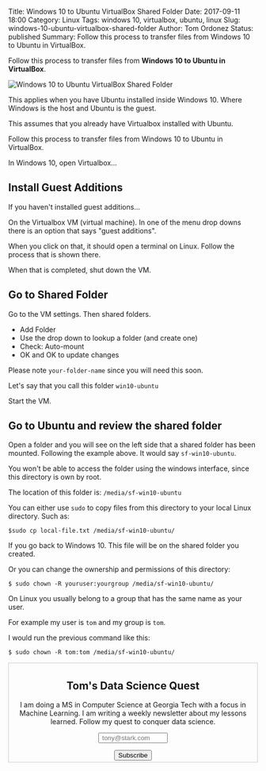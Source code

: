 Title: Windows 10 to Ubuntu VirtualBox Shared Folder
Date: 2017-09-11 18:00
Category: Linux
Tags: windows 10, virtualbox, ubuntu, linux
Slug: windows-10-ubuntu-virtualbox-shared-folder
Author: Tom Ordonez
Status: published
Summary: Follow this process to transfer files from Windows 10 to Ubuntu in VirtualBox.

Follow this process to transfer files from **Windows 10 to Ubuntu in VirtualBox**.

![Windows 10 to Ubuntu VirtualBox Shared Folder]({filename}/images/windows-10-ubuntu-virtualbox-shared-folder.jpg)

This applies when you have Ubuntu installed inside Windows 10. Where Windows is the host and Ubuntu is the guest.

This assumes that you already have Virtualbox installed with Ubuntu.

Follow this process to transfer files from Windows 10 to Ubuntu in VirtualBox.

In Windows 10, open Virtualbox...

## Install Guest Additions

If you haven't installed guest additions...

On the Virtualbox VM (virtual machine). In one of the menu drop downs there is an option that says "guest additions".

When you click on that, it should open a terminal on Linux. Follow the process that is shown there.

When that is completed, shut down the VM.

## Go to Shared Folder

Go to the VM settings. Then shared folders.

* Add Folder
* Use the drop down to lookup a folder (and create one)
* Check: Auto-mount
* OK and OK to update changes

Please note `your-folder-name` since you will need this soon.

Let's say that you call this folder `win10-ubuntu`

Start the VM.

## Go to Ubuntu and review the shared folder

Open a folder and you will see on the left side that a shared folder has been mounted. Following the example above. It would say `sf-win10-ubuntu`.

You won't be able to access the folder using the windows interface, since this directory is own by root.

The location of this folder is: `/media/sf-win10-ubuntu`

You can either use `sudo` to copy files from this directory to your local Linux directory. Such as:

    $sudo cp local-file.txt /media/sf-win10-ubuntu/

If you go back to Windows 10. This file will be on the shared folder you created.

Or you can change the ownership and permissions of this directory:

    $ sudo chown -R youruser:yourgroup /media/sf-win10-ubuntu/

On Linux you usually belong to a group that has the same name as your user.

For example my user is `tom` and my group is `tom`.

I would run the previous command like this:

    $ sudo chown -R tom:tom /media/sf-win10-ubuntu/

<form style="border:1px solid #ccc;padding:3px;text-align:center;" action="https://tinyletter.com/tomordonez" method="post" target="popupwindow" onsubmit="window.open('https://tinyletter.com/tomordonez', 'popupwindow', 'scrollbars=yes,width=800,height=600');return true"><h2><label for="tlemail">Tom's Data Science Quest</label></h2><p>I am doing a MS in Computer Science at Georgia Tech with a focus in Machine Learning. I am writing a weekly newsletter about my lessons learned. Follow my quest to conquer data science.</p><p><input type="text" style="width:140px" name="email" id="tlemail" value placeholder=" tony@stark.com" /></p><input type="hidden" value="1" name="embed"/><input type="submit" value="Subscribe" /></form>
